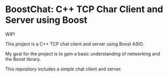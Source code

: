 # BoostChat: C++ TCP Char Client and Server using Boost
WIP!

This project is a C++ TCP chat client and server using Boost ASIO.

My goal for the project is to gain a basic understanding of networking and the Boost library.

This repository includes a simple chat client and server.
